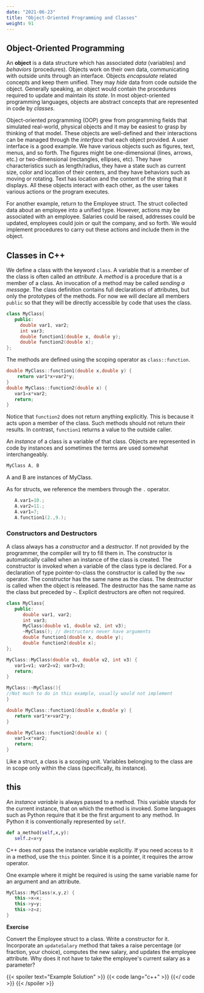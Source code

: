 ```yaml
---
date: "2021-06-23"
title: "Object-Oriented Programming and Classes"
weight: 91
---
```


## Object-Oriented Programming

An __object__ is a data structure which has associated _data_ (variables) and _behaviors_ (procedures).
Objects work on their own data, communicating with outside units through an interface.
Objects _encapsulate_ related concepts and keep them unified.  They may _hide_ data from code outside the object.
Generally speaking, an object would contain the procedures required to update and maintain its _state_. 
In most object-oriented programming languages, objects are abstract concepts that are represented in code by _classes_. 

Object-oriented programming (OOP) grew from programming fields that simulated real-world, physical objects and it may be easiest to grasp by thinking of that model.  These objects are well-defined and their interactions can be managed through the _interface_ that each object provided.  A user interface is a good example.  We have various objects such as figures, text, menus, and so forth. The figures might be one-dimensional (lines, arrows, etc.) or two-dimensional (rectangles, ellipses, etc).  They have characteristics such as length/radius, they have a state such as current size, color and location of their centers, and they have behaviors such as moving or rotating.  Text has location and the content of the string that it displays.  All these objects interact with each other, as the user takes various actions or the program executes.

For another example, return to the Employee struct.  The struct collected data about an employee into a unified type.  However, actions may be associated with an employee.  Salaries could be raised, addresses could be updated, employees could join or quit the company, and so forth. We would implement procedures to carry out these actions and include them in the object.

## Classes in C++

We define a class with the keyword `class`.
A variable that is a member of the class is often called an _attribute_.  A _method_ is a procedure that is a member of a class.  An invocation of a method may be called _sending a message_.
The class definition contains full declarations of attributes, but only the 
prototypes of the methods.
For now we will declare all members `public` so that they will be directly accessible by code that uses the class.
```c++
class MyClass{
   public:
     double var1, var2;
     int var3;
     double function1(double x, double y);
     double function2(double x);
};
```
The methods are defined using the scoping operator as `class::function`.
```c++
double MyClass::function1(double x,double y) {
    return var1*x+var2*y;
}
double MyClass::function2(double x) {
   var1=x*var2;
   return;
}
```
Notice that `function2` does not return anything explicitly.  This is because it acts upon a member of the class.  Such methods should not return their results.  In contrast, `function1` returns a value to the outside caller. 

An _instance_ of a class is a variable of that class.  Objects are represented in code by instances and sometimes the terms are used somewhat interchangeably.
```c++
MyClass A, B
```
A and B are instances of MyClass.   

As for structs, we reference the members through the `.` operator.
```c++
   A.var1=10.;
   A.var2=11.;
   A.var1=7;
   A.function1(2.,9.);
```

### Constructors and Destructors

A class always has a _constructor_ and a _destructor_.  If not provided by the programmer, the compiler will try to fill them in.
The constructor is automatically called when an instance of the class is created.
The constructor is invoked when a variable of the class type is declared.
For a declaration of type pointer-to-class the constructor is called by the `new` operator.
The constructor has the same name as the class.
The destructor is called when the object is released.
The destructor has the same name as the class but preceded by `~`.
Explicit destructors are often not required.

```c++
class MyClass{
   public:
      double var1, var2;
      int var3;
      MyClass(double v1, double v2, int v3);
      ~MyClass(); // destructors never have arguments
      double function1(double x, double y);
      double function2(double x);
};

MyClass::MyClass(double v1, double v2, int v3) {
   var1=v1; var2=v2; var3=v3;
   return;
}

MyClass::~MyClass(){
//Not much to do in this example, usually would not implement
}

double MyClass::function1(double x,double y) {
   return var1*x+var2*y;
}

double MyClass::function2(double x) {
   var1=x*var2;
   return;
}
```

Like a struct, a class is a scoping unit.  Variables belonging to the class are in scope only within the class (specifically, its instance).

## this

An _instance variable_ is always passed to a method.  This variable stands for the current instance, that on which the method is invoked.  Some languages such as Python require that it be the first argument to any method.
In Python it is conventionally represented by `self`.
```python
def a_method(self,x,y):
   self.z=x+y
```
C++ does _not_ pass the instance variable explicitly.
If you need access to it in a method, use the `this` pointer.
Since it is a pointer, it requires the arrow operator.

One example where it might be required is using the same variable name for an argument and an attribute.
```c++
MyClass::MyClass(x,y,z) {
   this->x=x;
   this->y=y;
   this->z=z;
}
```

**Exercise**

Convert the Employee struct to a class.  Write a constructor for it. Incorporate an `updateSalary` method that takes a raise percentage (or fraction, your choice), computes the new salary, and updates the employee attribute. Why does it not have to take the employee's
current salary as a parameter?

{{< spoiler text="Example Solution" >}}
{{< code lang="c++" >}}
    [](/content/courses/cpp-introduction/solns/employees.cxx)
{{</ code >}}
{{< /spoiler >}}

